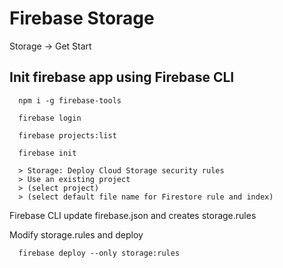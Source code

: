# Firebase Storage
Storage -> Get Start


## Init firebase app using Firebase CLI
```
  npm i -g firebase-tools

  firebase login

  firebase projects:list

  firebase init
  
  > Storage: Deploy Cloud Storage security rules
  > Use an existing project
  > (select project)
  > (select default file name for Firestore rule and index)
```
Firebase CLI update firebase.json and creates storage.rules


Modify storage.rules and deploy
```
  firebase deploy --only storage:rules
```
